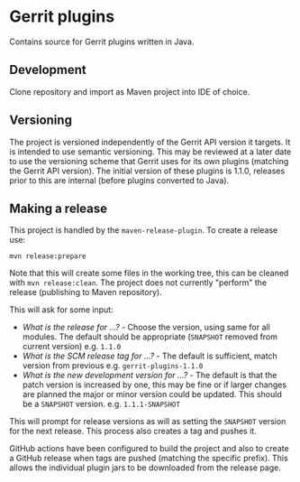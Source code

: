 # Gerrit plugins

Contains source for Gerrit plugins written in Java.

## Development

Clone repository and import as Maven project into IDE of choice.

## Versioning

The project is versioned independently of the Gerrit API version it targets. It is intended to use semantic versioning.
This may be reviewed at a later date to use the versioning scheme that Gerrit uses for its own plugins (matching the
Gerrit API version). The initial version of these plugins is 1.1.0, releases prior to this are internal (before plugins
converted to Java).

## Making a release

This project is handled by the `maven-release-plugin`. To create a release use:

```
mvn release:prepare
```
Note that this will create some files in the working tree, this can be cleaned with `mvn release:clean`. The project
does not currently "perform" the release (publishing to Maven repository).

This will ask for some input:

* *What is the release for ...?* - Choose the version, using same for all modules. The default should be appropriate
  (`SNAPSHOT` removed from current version) e.g. `1.1.0`
* *What is the SCM release tag for ...?* - The default is sufficient, match version from previous e.g.
  `gerrit-plugins-1.1.0`
* *What is the new development version for ...?* - The default is that the patch version is increased by one, this may
  be fine or if larger changes are planned the major or minor version could be updated. This should be a `SNAPSHOT`
  version. e.g. `1.1.1-SNAPSHOT`

This will prompt for release versions as will as setting the `SNAPSHOT` version for the next release. This process also
creates a tag and pushes it.

GitHub actions have been configured to build the project and also to create a GitHub release when tags are pushed
(matching the specific prefix). This allows the individual plugin jars to be downloaded from the release page.
